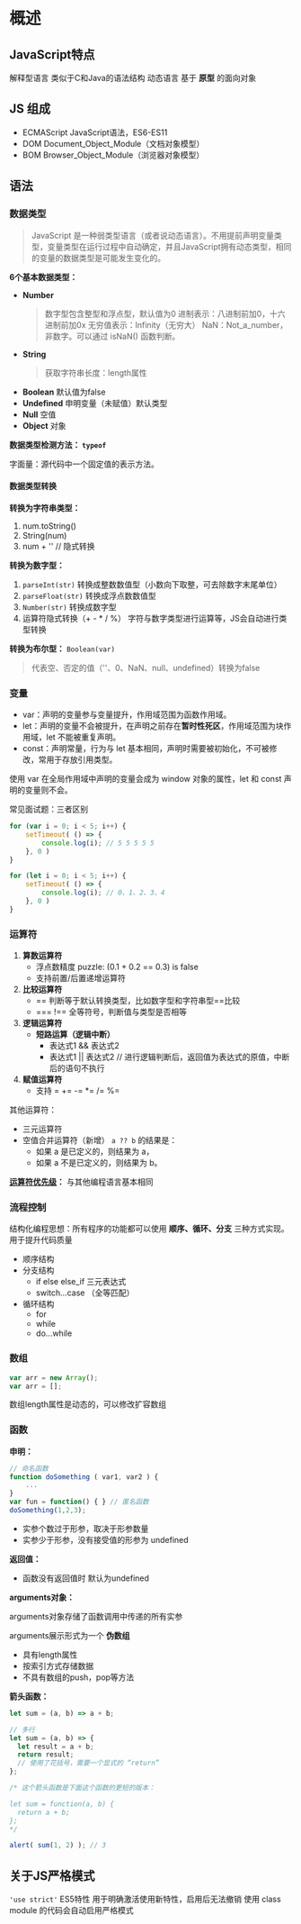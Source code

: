 # 概述

## JavaScript特点

解释型语言
类似于C和Java的语法结构
动态语言
基于 **原型** 的面向对象

## JS 组成

- ECMAScript
JavaScript语法，ES6-ES11
- DOM
Document_Object_Module（文档对象模型）
- BOM
Browser_Object_Module（浏览器对象模型）

## 语法

### 数据类型

> JavaScript 是一种弱类型语言（或者说动态语言）。不用提前声明变量类型，变量类型在运行过程中自动确定，并且JavaScript拥有动态类型，相同的变量的数据类型是可能发生变化的。

**6个基本数据类型：**

- **Number**
    >数字型包含整型和浮点型，默认值为0
    进制表示：八进制前加0，十六进制前加0x
    无穷值表示：Infinity（无穷大）
    NaN：Not_a_number，非数字。可以通过 isNaN() 函数判断。
- **String**
   >获取字符串长度：length属性
- **Boolean** 默认值为false
- **Undefined** 申明变量（未赋值）默认类型
- **Null** 空值
- **Object** 对象

**数据类型检测方法： `typeof`**

字面量：源代码中一个固定值的表示方法。

#### 数据类型转换

**转换为字符串类型：**

1. num.toString()
2. String(num)
3. num + '' // 隐式转换

**转换为数字型：**

1. `parseInt(str)`
 转换成整数数值型（小数向下取整，可去除数字末尾单位）
2. `parseFloat(str)`
转换成浮点数数值型
3. `Number(str)` 转换成数字型
4. 运算符隐式转换（+ - * / %）
字符与数字类型进行运算等，JS会自动进行类型转换

**转换为布尔型：**
`Boolean(var)`
>代表空、否定的值（''、0、NaN、null、undefined）转换为false

### 变量

- var：声明的变量参与变量提升，作用域范围为函数作用域。
- let：声明的变量不会被提升，在声明之前存在**暂时性死区**，作用域范围为块作用域，let 不能被重复声明。
- const：声明常量，行为与 let 基本相同，声明时需要被初始化，不可被修改，常用于存放引用类型。

使用 var 在全局作用域中声明的变量会成为 window 对象的属性，let 和 const 声明的变量则不会。

常见面试题：三者区别

```javascript
for (var i = 0; i < 5; i++) {
    setTimeout( () => {
        console.log(i); // 5 5 5 5 5
    }, 0 )
}

for (let i = 0; i < 5; i++) {
    setTimeout( () => {
        console.log(i); // 0、1、2、3、4
    }, 0 )
}
```

### 运算符

1. **算数运算符**
   - 浮点数精度 puzzle: (0.1 + 0.2 == 0.3) is false
   - 支持前置/后置递增运算符
2. **比较运算符**
   - == 判断等于默认转换类型，比如数字型和字符串型==比较
   - === !== 全等符号，判断值与类型是否相等
3. **逻辑运算符**
   - **短路运算（逻辑中断）**
      - 表达式1 && 表达式2
      - 表达式1 || 表达式2 // 进行逻辑判断后，返回值为表达式的原值，中断后的语句不执行
4. **赋值运算符**
   - 支持 = += -= *= /= %=

其他运算符：

- 三元运算符
- 空值合并运算符（新增）
    `a ?? b` 的结果是：
  - 如果 a 是已定义的，则结果为 a，
  - 如果 a 不是已定义的，则结果为 b。

**[运算符优先级](https://developer.mozilla.org/en-US/docs/Web/JavaScript/Reference/Operators/Operator_Precedence#Table)：** 与其他编程语言基本相同

<!-- | 优先级 | 运算符 | 顺序 |
| -----| ---- | ---- |
| 1 | 小括号 | () |
| 2 | 一元运算符 | ++ -- ! |
| 3 | 算数运算符 | 
|4|||
|5||| -->

### 流程控制

结构化编程思想：所有程序的功能都可以使用 **顺序、循环、分支** 三种方式实现。用于提升代码质量

- 顺序结构
- 分支结构
  - if else else_if 三元表达式
  - switch...case （全等匹配）
- 循环结构
  - for
  - while
  - do...while

### 数组

```javascript
var arr = new Array();
var arr = [];
```

数组length属性是动态的，可以修改扩容数组

### 函数

**申明：**

```javascript
// 命名函数
function doSomething ( var1, var2 ) {
    ...
}
var fun = function() { } // 匿名函数
doSomething(1,2,3);
```

- 实参个数过于形参，取决于形参数量
- 实参少于形参，没有接受值的形参为 undefined

**返回值：**

- 函数没有返回值时 默认为undefined

**arguments对象：**

arguments对象存储了函数调用中传递的所有实参

arguments展示形式为一个 **伪数组**

- 具有length属性
- 按索引方式存储数据
- 不具有数组的push，pop等方法

**箭头函数：**

```javascript
let sum = (a, b) => a + b;

// 多行
let sum = (a, b) => {
  let result = a + b;
  return result; 
  // 使用了花括号，需要一个显式的 “return”
};

/* 这个箭头函数是下面这个函数的更短的版本：

let sum = function(a, b) {
  return a + b;
};
*/

alert( sum(1, 2) ); // 3
```

## 关于JS严格模式

`'use strict'` ES5特性
用于明确激活使用新特性，启用后无法撤销
使用 class module 的代码会自动启用严格模式
